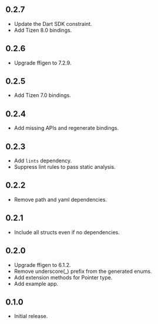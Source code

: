 ## 0.2.7

* Update the Dart SDK constraint.
* Add Tizen 8.0 bindings.

## 0.2.6

* Upgrade ffigen to 7.2.9.

## 0.2.5

* Add Tizen 7.0 bindings.

## 0.2.4

* Add missing APIs and regenerate bindings.

## 0.2.3

* Add `lints` dependency.
* Suppress lint rules to pass static analysis.

## 0.2.2

* Remove path and yaml dependencies.

## 0.2.1

* Include all structs even if no dependencies.

## 0.2.0

* Upgrade ffigen to 6.1.2.
* Remove underscore(_) prefix from the generated enums.
* Add extension methods for Pointer<Char> type.
* Add example app.

## 0.1.0

* Initial release.
